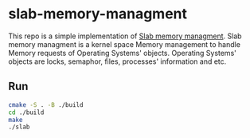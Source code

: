 # slab-memory-managment
This repo is a simple implementation of [Slab memory managment](https://en.wikipedia.org/wiki/Slab_allocation). Slab memory managment is a kernel space Memory management to handle Memory requests of Operating Systems' objects. 
Operating Systems' objects are locks, semaphor, files, processes' information and etc. 

## Run
```bash
cmake -S . -B ./build
cd ./build
make 
./slab
```

